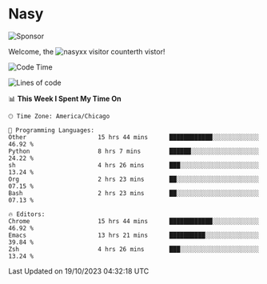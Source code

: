 # Nasy

<!--
<p align="center">
<img height="200" src="https://github-readme-stats.vercel.app/api?username=nasyxx&count_private=true&show_icons=true&theme=dracula&include_all_commits=true"/>
<img height="200" src="https://github-readme-stats.vercel.app/api/top-langs/?username=nasyxx&theme=dracula&hide=html,jupyter+notebook&count_private=true&show_icons=true"/>
</p>

  
----------------
-->

![Sponsor](https://img.shields.io/static/v1.svg?label=Sponsor&message=%E2%9D%A4&logo=GitHub&style=flat&color=pink)
 
Welcome, the ![nasyxx visitor counter](https://count.getloli.com/get/@nasyxx?theme=rule34)th vistor!
 
<!--START_SECTION:waka-->
![Code Time](http://img.shields.io/badge/Code%20Time-3%2C825%20hrs%2026%20mins-blue)

![Lines of code](https://img.shields.io/badge/From%20Hello%20World%20I%27ve%20Written-6.3%20million%20lines%20of%20code-blue)

📊 **This Week I Spent My Time On** 

```text
🕑︎ Time Zone: America/Chicago

💬 Programming Languages: 
Other                    15 hrs 44 mins      ████████████░░░░░░░░░░░░░   46.92 % 
Python                   8 hrs 7 mins        ██████░░░░░░░░░░░░░░░░░░░   24.22 % 
sh                       4 hrs 26 mins       ███░░░░░░░░░░░░░░░░░░░░░░   13.24 % 
Org                      2 hrs 23 mins       ██░░░░░░░░░░░░░░░░░░░░░░░   07.15 % 
Bash                     2 hrs 23 mins       ██░░░░░░░░░░░░░░░░░░░░░░░   07.13 % 

🔥 Editors: 
Chrome                   15 hrs 44 mins      ████████████░░░░░░░░░░░░░   46.92 % 
Emacs                    13 hrs 21 mins      ██████████░░░░░░░░░░░░░░░   39.84 % 
Zsh                      4 hrs 26 mins       ███░░░░░░░░░░░░░░░░░░░░░░   13.24 % 
```


 Last Updated on 19/10/2023 04:32:18 UTC
<!--END_SECTION:waka-->

<!-- ![visitors](https://visitor-badge.laobi.icu/badge?page_id=nasyxx.nasyxx) -->
